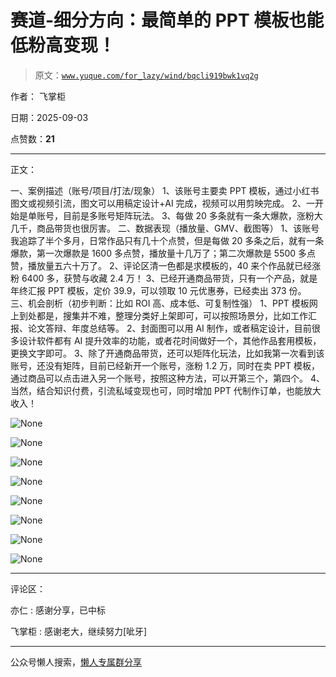 # 赛道-细分方向：最简单的 PPT 模板也能低粉高变现！

> 原文：[`www.yuque.com/for_lazy/wind/bqcli919bwk1vq2g`](https://www.yuque.com/for_lazy/wind/bqcli919bwk1vq2g)

作者： 飞掌柜

日期：2025-09-03

点赞数：**21**

* * *

正文：

一、案例描述（账号/项目/打法/现象） 1、该账号主要卖 PPT 模板，通过小红书图文或视频引流，图文可以用稿定设计+AI 完成，视频可以用剪映完成。
2、一开始是单账号，目前是多账号矩阵玩法。 3、每做 20 多条就有一条大爆款，涨粉大几千，商品带货也很厉害。 二、数据表现（播放量、GMV、截图等）
1、该账号我追踪了半个多月，日常作品只有几十个点赞，但是每做 20 多条之后，就有一条爆款，第一次爆款是 1600 多点赞，播放量十几万了；第二次爆款是 5500 多点赞，播放量五六十万了。
2、评论区清一色都是求模板的，40 来个作品就已经涨粉 6400 多，获赞与收藏 2.4 万！
3、已经开通商品带货，只有一个产品，就是年终汇报 PPT 模板，定价 39.9，可以领取 10 元优惠券，已经卖出 373 份。
三、机会剖析（初步判断：比如 ROI 高、成本低、可复制性强）
1、PPT 模板网上到处都是，搜集并不难，整理分类好上架即可，可以按照场景分，比如工作汇报、论文答辩、年度总结等。
2、封面图可以用 AI 制作，或者稿定设计，目前很多设计软件都有 AI 提升效率的功能，或者花时间做好一个，其他作品套用模板，更换文字即可。
3、除了开通商品带货，还可以矩阵化玩法，比如我第一次看到该账号，还没有矩阵，目前已经新开一个账号，涨粉 1.2 万，同时在卖 PPT 模板，通过商品可以点击进入另一个账号，按照这种方法，可以开第三个，第四个。
4、当然，结合知识付费，引流私域变现也可，同时增加 PPT 代制作订单，也能放大收入！

![](img/6ce74fbb6c6b94814134fec74cddc405.png "None")

![](img/4a7bcbe4fbaceb8b69604dd62195764d.png "None")

![](img/e3f181e5304abe9d5c6d38e4bd39394f.png "None")

![](img/778a915a8cc184e00b42db49affc79dc.png "None")

![](img/25625c45b8c82ddb00b5a451953b261a.png "None")

![](img/d3f9db8d9499d3c4fdcbd4fc59524308.png "None")

![](img/24057114e112663d8a1f1c93ff0d49ae.png "None")

![](img/4cef9296836b4270f25e21b7ff3b122e.png "None")

* * *

评论区：

亦仁 : 感谢分享，已中标

飞掌柜 : 感谢老大，继续努力[呲牙]

* * *

公众号懒人搜索，[懒人专属群分享](https://lazybook.fun/#/blog/group)